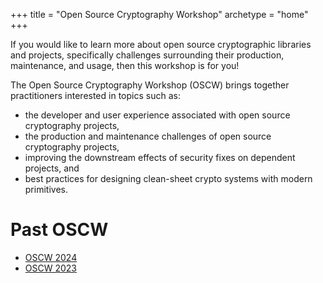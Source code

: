 +++
title = "Open Source Cryptography Workshop"
archetype = "home"
+++

If you would like to learn more about open source cryptographic libraries and projects, specifically challenges surrounding their production, maintenance, and usage, then this workshop is for you!

The Open Source Cryptography Workshop (OSCW) brings together practitioners interested in topics such as:

- the developer and user experience associated with open source cryptography projects,</li>
- the production and maintenance challenges of open source cryptography projects,</li>
- improving the downstream effects of security fixes on dependent projects, and</li>
- best practices for designing clean-sheet crypto systems with modern primitives.

# Past OSCW

- [OSCW 2024](/2024)
- [OSCW 2023](/2023)

